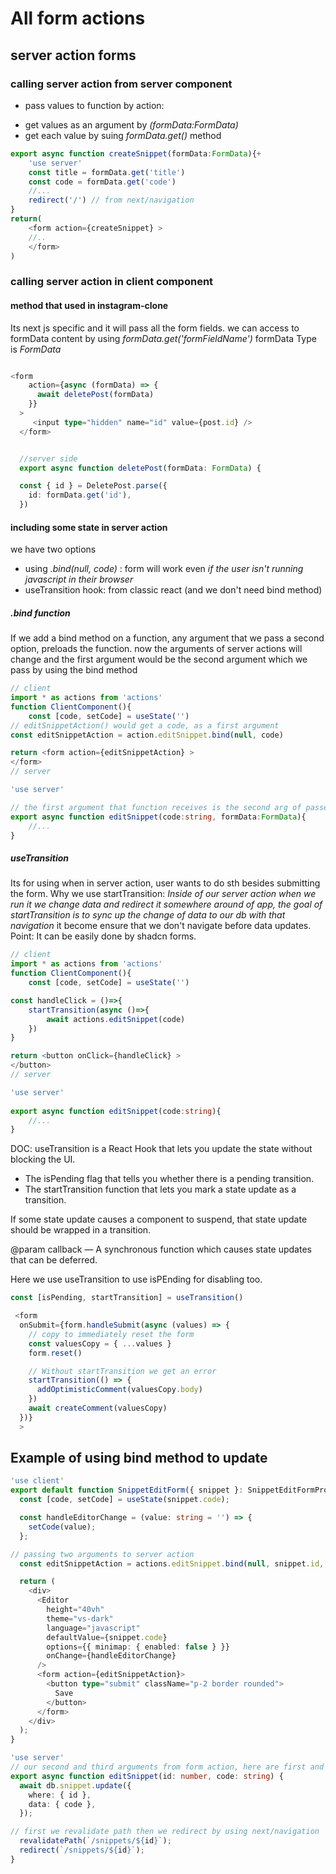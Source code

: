 # All form actions 

## server action forms

### calling server action from server component

- pass values to function by action: _<form action={createSnippet} >_
- get values as an argument by _(formData:FormData)_
- get each value by suing _formData.get()_ method

```typescript
export async function createSnippet(formData:FormData){+
    'use server'
    const title = formData.get('title')
    const code = formData.get('code')
    //...
    redirect('/') // from next/navigation
}
return(
    <form action={createSnippet} >
    //..
    </form>
)
```

### calling server action in client component 

#### method that used in instagram-clone

Its next js specific and it will pass all the form fields.
we can access to formData content by using _formData.get('formFieldName')_
formData Type is _FormData_

```typescript

<form
    action={async (formData) => {
      await deletePost(formData)
    }}   
  >
     <input type="hidden" name="id" value={post.id} />
  </form>


  //server side
  export async function deletePost(formData: FormData) {

  const { id } = DeletePost.parse({
    id: formData.get('id'),
  })

```

#### including some state in server action

we have two options

- using _.bind(null, code)_ : form will work even _if the user isn't running javascript in their browser_
- useTransition hook: from classic react (and we don't need  bind method)


##### .bind function

If we add a bind method on a function, any argument that we pass a second option, preloads the function.
now the arguments of server actions will change and the first argument would be the second argument which we pass by using the bind method 

```typescript
// client
import * as actions from 'actions'
function ClientComponent(){
    const [code, setCode] = useState('')
// editSnippetAction() would get a code, as a first argument
const editSnippetAction = action.editSnippet.bind(null, code)

return <form action={editSnippetAction} >
</form>
// server

'use server'

// the first argument that function receives is the second arg of passed function
export async function editSnippet(code:string, formData:FormData){
    //...
}
```

##### useTransition

Its for using when in server action, user wants to do sth besides submitting the form.
Why we use startTransition: _Inside of our server action when we run it we change data and redirect it somewhere around of app, the goal of startTransition is to sync up the change of data to our db with that navigation_ it become ensure that we don't navigate before data updates.
Point: It can be easily done by shadcn forms.

```typescript
// client
import * as actions from 'actions'
function ClientComponent(){
    const [code, setCode] = useState('')

const handleClick = ()=>{
    startTransition(async ()=>{
        await actions.editSnippet(code)
    })
}

return <button onClick={handleClick} >
</button>
// server

'use server'
 
export async function editSnippet(code:string){
    //...
}
```

DOC: useTransition is a React Hook that lets you update the state without blocking the UI.

- The isPending flag that tells you whether there is a pending transition.
- The startTransition function that lets you mark a state update as a transition.

If some state update causes a component to suspend, that state update should be wrapped in a transition.

@param callback — A synchronous function which causes state updates that can be deferred.

Here we use useTransition to use isPEnding for disabling too.

```typescript
const [isPending, startTransition] = useTransition()

 <form
  onSubmit={form.handleSubmit(async (values) => {
    // copy to immediately reset the form
    const valuesCopy = { ...values }
    form.reset()

    // Without startTransition we get an error 
    startTransition(() => {
      addOptimisticComment(valuesCopy.body)
    })
    await createComment(valuesCopy)
  })}
  >
```

## Example of using bind method to update

```typescript
'use client'
export default function SnippetEditForm({ snippet }: SnippetEditFormProps) {
  const [code, setCode] = useState(snippet.code);

  const handleEditorChange = (value: string = '') => {
    setCode(value);
  };

// passing two arguments to server action
  const editSnippetAction = actions.editSnippet.bind(null, snippet.id, code);

  return (
    <div>
      <Editor
        height="40vh"
        theme="vs-dark"
        language="javascript"
        defaultValue={snippet.code}
        options={{ minimap: { enabled: false } }}
        onChange={handleEditorChange}
      />
      <form action={editSnippetAction}>
        <button type="submit" className="p-2 border rounded">
          Save
        </button>
      </form>
    </div>
  );
}

'use server'
// our second and third arguments from form action, here are first and second arguments
export async function editSnippet(id: number, code: string) {
  await db.snippet.update({
    where: { id },
    data: { code },
  });

// first we revalidate path then we redirect by using next/navigation
  revalidatePath(`/snippets/${id}`);
  redirect(`/snippets/${id}`);
}

```
